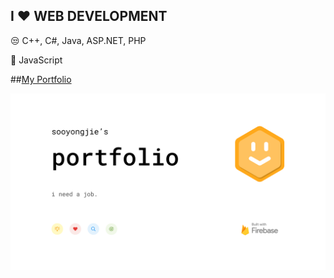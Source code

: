 ## I ❤ WEB DEVELOPMENT
😒 C++, C#, Java, ASP.NET, PHP

💖 JavaScript

##[My Portfolio](https://sooyongjie.web.app/)

![Screenshot](public/img/sooyongjie.png)
<!--
**sooyongjie/sooyongjie** is a ✨ _special_ ✨ repository because its `README.md` (this file) appears on your GitHub profile.

Here are some ideas to get you started:

- 🔭 I’m currently working on ...
- 🌱 I’m currently learning ...
- 👯 I’m looking to collaborate on ...
- 🤔 I’m looking for help with ...
- 💬 Ask me about ...
- 📫 How to reach me: ...
- 😄 Pronouns: ...
- ⚡ Fun fact: ...
-->
